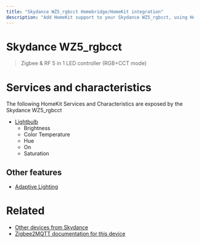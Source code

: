 ```yaml
---
title: "Skydance WZ5_rgbcct Homebridge/HomeKit integration"
description: "Add HomeKit support to your Skydance WZ5_rgbcct, using Homebridge, Zigbee2MQTT and homebridge-z2m."
---
```

<!---
This file has been GENERATED using src/docgen/docgen.ts
DO NOT EDIT THIS FILE MANUALLY!
-->
# Skydance WZ5_rgbcct
> Zigbee & RF 5 in 1 LED controller (RGB+CCT mode)


# Services and characteristics
The following HomeKit Services and Characteristics are exposed by
the Skydance WZ5_rgbcct

* [Lightbulb](../../light.md)
  * Brightness
  * Color Temperature
  * Hue
  * On
  * Saturation


## Other features
* [Adaptive Lighting](../../light.md)


# Related
* [Other devices from Skydance](../index.md#skydance)
* [Zigbee2MQTT documentation for this device](https://www.zigbee2mqtt.io/devices/WZ5_rgbcct.html)